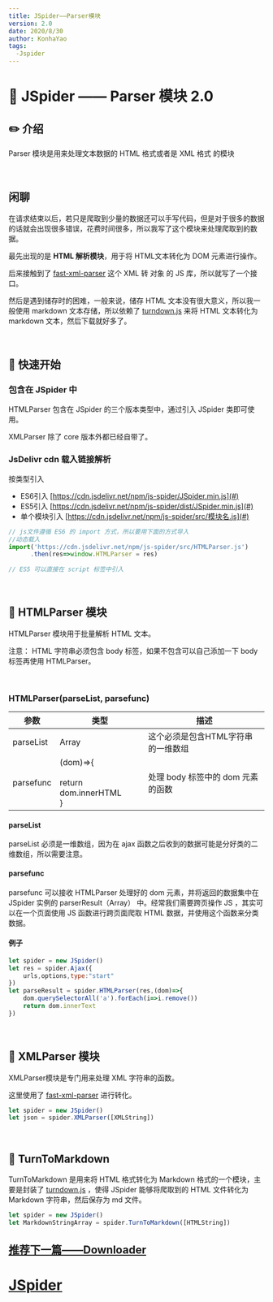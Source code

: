 ```yaml
---
title: JSpider——Parser模块
version: 2.0
date: 2020/8/30
author: KonhaYao
tags:
  -Jspider
---
```


# :book: JSpider —— Parser 模块 2.0

## :pencil2: 介绍

Parser 模块是用来处理文本数据的 HTML 格式或者是 XML 格式 的模块

<br>

## 闲聊
在请求结束以后，若只是爬取到少量的数据还可以手写代码，但是对于很多的数据的话就会出现很多错误，花费时间很多，所以我写了这个模块来处理爬取到的数据。

最先出现的是 **HTML 解析模块**，用于将 HTML文本转化为 DOM 元素进行操作。

后来接触到了 [fast-xml-parser](https://github.com/NaturalIntelligence/fast-xml-parser) 这个 XML 转 对象 的 JS 库，所以就写了一个接口。

然后是遇到储存时的困难，一般来说，储存 HTML 文本没有很大意义，所以我一般使用 markdown 文本存储，所以依赖了 [turndown.js](https://github.com/domchristie/turndown/) 来将 HTML 文本转化为 markdown 文本，然后下载就好多了。


<br>

## :hammer: 快速开始

###  包含在 JSpider 中

HTMLParser 包含在 JSpider 的三个版本类型中，通过引入 JSpider 类即可使用。

XMLParser 除了 core 版本外都已经自带了。

### JsDelivr cdn 载入链接解析

按类型引入 
- ES6引入 [https://cdn.jsdelivr.net/npm/js-spider/JSpider.min.js](#)
- ES5引入 [https://cdn.jsdelivr.net/npm/js-spider/dist/JSpider.min.js](#)
- 单个模块引入 [https://cdn.jsdelivr.net/npm/js-spider/src/模块名.js](#)
```js
// js文件遵循 ES6 的 import 方式，所以要用下面的方式导入
//动态载入
import('https://cdn.jsdelivr.net/npm/js-spider/src/HTMLParser.js')
      .then(res=>window.HTMLParser = res)
      
// ES5 可以直接在 script 标签中引入
```

<br>

## :candy: HTMLParser 模块

HTMLParser 模块用于批量解析 HTML 文本。

注意： HTML 字符串必须包含 body 标签，如果不包含可以自己添加一下 body 标签再使用 HTMLParser。

<br>

### HTMLParser(parseList, parsefunc)

| 参数      | 类型                                            | 描述                               |
| --------- | ----------------------------------------------- | ---------------------------------- |
| parseList | Array                                           | 这个必须是包含HTML字符串的一维数组 |
| parsefunc | (dom)=>{<br /><br />return dom.innerHTML<br />} | 处理 body 标签中的 dom 元素的函数  |

#### parseList

parseList 必须是一维数组，因为在 ajax 函数之后收到的数据可能是分好类的二维数组，所以需要注意。

#### parsefunc

parsefunc 可以接收 HTMLParser 处理好的 dom 元素，并将返回的数据集中在 JSpider 实例的 parserResult（Array） 中。经常我们需要跨页操作 JS ，其实可以在一个页面使用 JS 函数进行跨页面爬取 HTML 数据，并使用这个函数来分类数据。

#### 例子

```js
let spider = new JSpider()
let res = spider.Ajax({
    urls,options,type:"start"
})
let parseResult = spider.HTMLParser(res,(dom)=>{
    dom.querySelectorAll('a').forEach(i=>i.remove())
    return dom.innerText
})

```

<br>

## :candy: XMLParser 模块

XMLParser模块是专门用来处理 XML 字符串的函数。

这里使用了 [fast-xml-parser](https://github.com/NaturalIntelligence/fast-xml-parser) 进行转化。

```js
let spider = new JSpider()
let json = spider.XMLParser([XMLString])

```

<br>

## :candy: TurnToMarkdown
TurnToMarkdown 是用来将 HTML 格式转化为 Markdown 格式的一个模块，主要是封装了 [turndown.js](https://github.com/domchristie/turndown/) ，使得 JSpider 能够将爬取到的 HTML 文件转化为 Markdown 字符串，然后保存为 md 文件。

```js
let spider = new JSpider()
let MarkdownStringArray = spider.TurnToMarkdown([HTMLString])
```

## [推荐下一篇——Downloader](./Downloader.md)

#  [JSpider](../JSpider.md)

